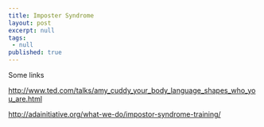 ```yaml
---
title: Imposter Syndrome
layout: post
excerpt: null
tags:
 - null
published: true
---
```


Some links

http://www.ted.com/talks/amy_cuddy_your_body_language_shapes_who_you_are.html

http://adainitiative.org/what-we-do/impostor-syndrome-training/
